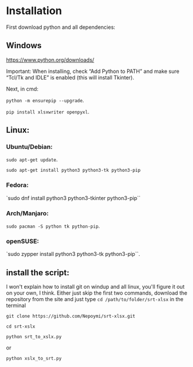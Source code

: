 # Installation

First download python and all dependencies:

## Windows

https://www.python.org/downloads/

Important: When installing, check “Add Python to PATH” and make sure “Tcl/Tk and IDLE” is enabled (this will install Tkinter).

Next, in cmd:

`python -m ensurepip --upgrade`.

`pip install xlsxwriter openpyxl`.

## Linux:

### Ubuntu/Debian:

`sudo apt-get update`.

``sudo apt-get install python3 python3-tk python3-pip``

### Fedora:

`sudo dnf install python3 python3-tkinter python3-pip``

### Arch/Manjaro:

`sudo pacman -S python tk python-pip`.

### openSUSE:

`sudo zypper install python3 python3-tk python3-pip``.

## install the script:

I won't explain how to install git on windup and all linux, you'll figure it out on your own, I think. Either just skip the first two commands, download the repository from the site and just type `cd /path/to/folder/srt-xlsx` in the terminal
 
`git clone https://github.com/Nepoymi/srt-xlsx.git`

`cd srt-xslx`


`python srt_to_xslx.py`

or

`python xslx_to_srt.py`
